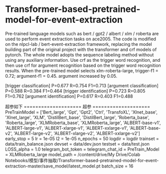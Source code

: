 # Transformer-based-pretrained-model-for-event-extraction
Pre-trained language models such as bert / gpt2 / albert / xlm / roberta are used to perform event extraction tasks on ace2005. The code is modified on the nlpcl-lab / bert-event-extraction framework, replacing the model building part of the original project with the transformer and crf models of pytorch. The whole model adopts the sequence labeling method without using any auxiliary information. Use crf as the trigger word recognition, and then use crf for argument recognition based on the trigger word recognition results. When the pre-trained model selects xlm-roberta-large, trigger-f1 = 0.72; argument-f1 = 0.45. argument increased by 0.05.

[trigger classification]	P=0.677	R=0.754	F1=0.713
[argument classification]	P=0.588	R=0.384	F1=0.464
[trigger identification]	P=0.723	R=0.805	F1=0.762
[argument identification]	P=0.617	R=0.403	F1=0.488

超参如下
==================== 超参 ====================
        PreTrainModel = ['Bert_large', 'Gpt', 'Gpt2', 'Ctrl', 'TransfoXL', 'Xlnet_base', 'Xlnet_large', 'XLM', 'DistilBert_base', 'DistilBert_large', 'Roberta_base', 'Roberta_large', 'XLMRoberta_base', 'XLMRoberta_large', 'ALBERT-base-v1', 'ALBERT-large-v1', 'ALBERT-xlarge-v1', 'ALBERT-xxlarge-v1', 'ALBERT-base-v2', 'ALBERT-large-v2', 'ALBERT-xlarge-v2', 'ALBERT-xxlarge-v2']
           early_stop = 5
                   lr = 1e-05
                   l2 = 1e-05
             n_epochs = 50
               logdir = logdir
             trainset = data/train_balance.json
               devset = data/dev.json
              testset = data/test.json
           LOSS_alpha = 1.0
   telegram_bot_token = 
     telegram_chat_id = 
       PreTrain_Model = XLMRoberta_large
           model_path = /content/drive/My Drive/Colab Notebooks/模型/事件抽取/Transformer-based-pretrained-model-for-event-extraction-master/save_model/latest_model.pt
           batch_size = 16

